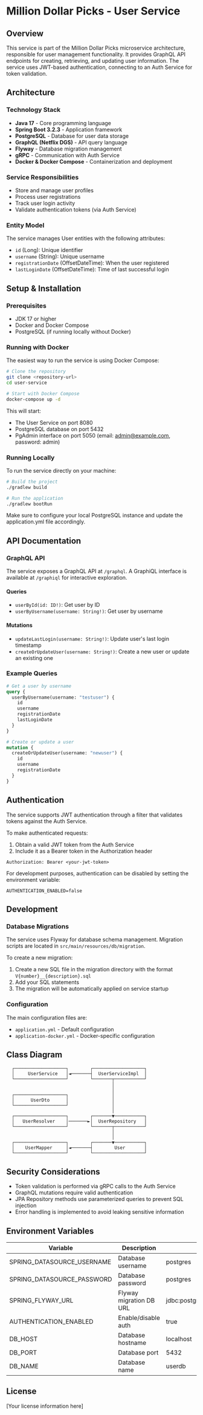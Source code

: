 # Million Dollar Picks - User Service

## Overview
This service is part of the Million Dollar Picks microservice architecture, responsible for user management functionality. It provides GraphQL API endpoints for creating, retrieving, and updating user information. The service uses JWT-based authentication, connecting to an Auth Service for token validation.

## Architecture

### Technology Stack
- **Java 17** - Core programming language
- **Spring Boot 3.2.3** - Application framework
- **PostgreSQL** - Database for user data storage
- **GraphQL (Netflix DGS)** - API query language
- **Flyway** - Database migration management
- **gRPC** - Communication with Auth Service
- **Docker & Docker Compose** - Containerization and deployment

### Service Responsibilities
- Store and manage user profiles
- Process user registrations
- Track user login activity
- Validate authentication tokens (via Auth Service)

### Entity Model
The service manages User entities with the following attributes:
- `id` (Long): Unique identifier
- `username` (String): Unique username
- `registrationDate` (OffsetDateTime): When the user registered
- `lastLoginDate` (OffsetDateTime): Time of last successful login

## Setup & Installation

### Prerequisites
- JDK 17 or higher
- Docker and Docker Compose
- PostgreSQL (if running locally without Docker)

### Running with Docker
The easiest way to run the service is using Docker Compose:

```bash
# Clone the repository
git clone <repository-url>
cd user-service

# Start with Docker Compose
docker-compose up -d
```

This will start:
- The User Service on port 8080
- PostgreSQL database on port 5432
- PgAdmin interface on port 5050 (email: admin@example.com, password: admin)

### Running Locally
To run the service directly on your machine:

```bash
# Build the project
./gradlew build

# Run the application
./gradlew bootRun
```

Make sure to configure your local PostgreSQL instance and update the application.yml file accordingly.

## API Documentation

### GraphQL API
The service exposes a GraphQL API at `/graphql`. A GraphiQL interface is available at `/graphiql` for interactive exploration.

#### Queries
- `userById(id: ID!)`: Get user by ID
- `userByUsername(username: String!)`: Get user by username

#### Mutations
- `updateLastLogin(username: String!)`: Update user's last login timestamp
- `createOrUpdateUser(username: String!)`: Create a new user or update an existing one

### Example Queries

```graphql
# Get a user by username
query {
  userByUsername(username: "testuser") {
    id
    username
    registrationDate
    lastLoginDate
  }
}

# Create or update a user
mutation {
  createOrUpdateUser(username: "newuser") {
    id
    username
    registrationDate
  }
}
```

## Authentication

The service supports JWT authentication through a filter that validates tokens against the Auth Service.

To make authenticated requests:
1. Obtain a valid JWT token from the Auth Service
2. Include it as a Bearer token in the Authorization header

```
Authorization: Bearer <your-jwt-token>
```

For development purposes, authentication can be disabled by setting the environment variable:
```
AUTHENTICATION_ENABLED=false
```

## Development

### Database Migrations
The service uses Flyway for database schema management. Migration scripts are located in `src/main/resources/db/migration`.

To create a new migration:
1. Create a new SQL file in the migration directory with the format `V{number}__{description}.sql`
2. Add your SQL statements
3. The migration will be automatically applied on service startup

### Configuration
The main configuration files are:
- `application.yml` - Default configuration
- `application-docker.yml` - Docker-specific configuration

## Class Diagram

```
  ┌───────────────────┐        ┌───────────────────┐
  │     UserService   │◄───────┤  UserServiceImpl  │
  └───────────────────┘        └───────┬───────────┘
                                       │
                                       │
  ┌───────────────────┐                │
  │      UserDto      │                │
  └───────────────────┘                │
                                       │
  ┌───────────────────┐        ┌───────▼───────────┐
  │   UserResolver    │───────►│  UserRepository   │
  └───────────────────┘        └───────┬───────────┘
                                       │
                                       │
  ┌───────────────────┐        ┌───────▼───────────┐
  │    UserMapper     │◄───────┤        User       │
  └───────────────────┘        └───────────────────┘
```

## Security Considerations

- Token validation is performed via gRPC calls to the Auth Service
- GraphQL mutations require valid authentication
- JPA Repository methods use parameterized queries to prevent SQL injection
- Error handling is implemented to avoid leaking sensitive information

## Environment Variables

| Variable | Description | Default |
|----------|-------------|---------|
| SPRING_DATASOURCE_USERNAME | Database username | postgres |
| SPRING_DATASOURCE_PASSWORD | Database password | postgres |
| SPRING_FLYWAY_URL | Flyway migration DB URL | jdbc:postgresql://postgres:5432/userdb |
| AUTHENTICATION_ENABLED | Enable/disable auth | true |
| DB_HOST | Database hostname | localhost |
| DB_PORT | Database port | 5432 |
| DB_NAME | Database name | userdb |

## License
[Your license information here]